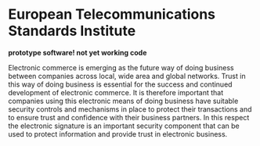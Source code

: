 # European Telecommunications Standards Institute

**prototype software! not yet working code**

Electronic commerce is emerging as the future way of doing business between companies across local, wide area and global networks. Trust in this way of doing business is essential for the success and continued development of electronic commerce. It is therefore important that companies using this electronic means of doing business have suitable security controls and mechanisms in place to protect their transactions and to ensure trust and confidence with their business partners. In this respect the electronic signature is an important security component that can be used to protect information and provide trust in electronic business.